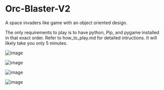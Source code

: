 # Orc-Blaster-V2
A space invaders like game with an object oriented design.

The only requirements to play is to have python, Pip, and pygame installed in that exact order.
Refer to how_to_play.md for detailed intructions. It will likely take you only 5 minutes.


![image](https://user-images.githubusercontent.com/117784062/219090780-c4948585-8334-4d65-b1e7-55fc397a8595.png)

![image](https://user-images.githubusercontent.com/117784062/219090873-efabf8ec-9cf8-49e9-b1b9-26fc1dd9a434.png)

![image](https://user-images.githubusercontent.com/117784062/219090955-e521987b-c142-4bc9-8b8e-5db579ce532c.png)

![image](https://user-images.githubusercontent.com/117784062/219091061-1ae33d88-3e5d-4707-831c-d9d8ede8e9c2.png)

